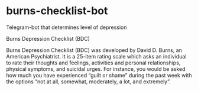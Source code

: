 # burns-checklist-bot
Telegram-bot that determines level of depression

Burns Depression Checklist (BDC)

Burns Depression Checklist (BDC) was developed by David D. Burns, an American Psychiatrist.
It is a 25-item rating scale which asks an individual to rate their thoughts and feelings,
activities and personal relationships, physical symptoms, and suicidal urges. 
For instance, you would be asked how much you have experienced “guilt or shame”
during the past week with the options “not at all, somewhat, moderately, a lot, and extremely”. 
